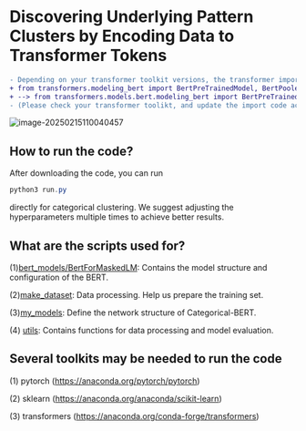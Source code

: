 # Discovering Underlying Pattern Clusters by Encoding Data to Transformer Tokens

```diff
- Depending on your transformer toolkit versions, the transformer import code may need to be adjusted, like as follows:
+ from transformers.modeling_bert import BertPreTrainedModel, BertPooler
+ --> from transformers.models.bert.modeling_bert import BertPreTrainedModel, BertPooler
- (Please check your transformer toolikt, and update the import code accordingly.)
```

![image-20250215110040457](./assets/image-20250215110040457.png)



## How to run the code?

After downloading the code, you can run

```powershell
python3 run.py
```

directly for categorical clustering.  We suggest adjusting the hyperparameters multiple times to achieve better results.



## What are the scripts used for?

(1)[bert_models/BertForMaskedLM](https://github.com/kcisgroup/Categorical-BERT/tree/main/bert_models/BertForMaskedLM): Contains the model structure and configuration of the BERT.

(2)[make_dataset](https://github.com/kcisgroup/Categorical-BERT/tree/main/make_dataset): Data processing. Help us prepare the training set.

(3)[my_models](https://github.com/kcisgroup/Categorical-BERT/tree/main/my_models): Define the network structure of Categorical-BERT.

(4) [utils](https://github.com/kcisgroup/Categorical-BERT/tree/main/utils): Contains functions for data processing and model evaluation.





## Several toolkits may be needed to run the code

(1) pytorch (https://anaconda.org/pytorch/pytorch)

(2) sklearn (https://anaconda.org/anaconda/scikit-learn)

(3) transformers (https://anaconda.org/conda-forge/transformers)





